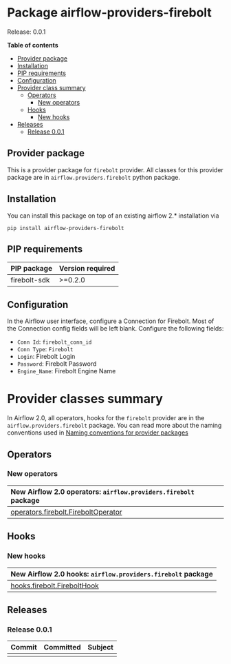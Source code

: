 <!--
 Licensed to the Apache Software Foundation (ASF) under one
 or more contributor license agreements.  See the NOTICE file
 distributed with this work for additional information
 regarding copyright ownership.  The ASF licenses this file
 to you under the Apache License, Version 2.0 (the
 "License"); you may not use this file except in compliance
 with the License.  You may obtain a copy of the License at

   http://www.apache.org/licenses/LICENSE-2.0

 Unless required by applicable law or agreed to in writing,
 software distributed under the License is distributed on an
 "AS IS" BASIS, WITHOUT WARRANTIES OR CONDITIONS OF ANY
 KIND, either express or implied.  See the License for the
 specific language governing permissions and limitations
 under the License.
 -->


# Package airflow-providers-firebolt

Release: 0.0.1

**Table of contents**

- [Provider package](#provider-package)
- [Installation](#installation)
- [PIP requirements](#pip-requirements)
- [Configuration](#configuration)
- [Provider class summary](#provider-classes-summary)
    - [Operators](#operators)
        - [New operators](#new-operators)
    - [Hooks](#hooks)
        - [New hooks](#new-hooks)
- [Releases](#releases)
    - [Release 0.0.1](#release-001)

## Provider package

This is a provider package for `firebolt` provider. All classes for this provider package
are in `airflow.providers.firebolt` python package.



## Installation

You can install this package on top of an existing airflow 2.* installation via

`pip install airflow-providers-firebolt`

## PIP requirements

| PIP package   | Version required   |
|:--------------|:-------------------|
| firebolt-sdk  | &gt;=0.2.0         |

## Configuration

In the Airflow user interface, configure a Connection for Firebolt. Most of the Connection config fields will be left blank. Configure the following fields:

* `Conn Id`: `firebolt_conn_id`
* `Conn Type`: `Firebolt`
* `Login`: Firebolt Login
* `Password`: Firebolt Password
* `Engine_Name`: Firebolt Engine Name

# Provider classes summary

In Airflow 2.0, all operators, hooks for the `firebolt` provider
are in the `airflow.providers.firebolt` package. You can read more about the naming conventions used
in [Naming conventions for provider packages](https://github.com/apache/airflow/blob/master/CONTRIBUTING.rst#naming-conventions-for-provider-packages)


## Operators


### New operators

| New Airflow 2.0 operators: `airflow.providers.firebolt` package                                                                 |
|:------------------------------------------------------------------------------------------------------------------------------|
| [operators.firebolt.FireboltOperator](https://github.com/apache/airflow/blob/master/airflow/providers/firebolt_provider/operators/firebolt.py) |



## Hooks


### New hooks

| New Airflow 2.0 hooks: `airflow.providers.firebolt` package                                                         |
|:------------------------------------------------------------------------------------------------------------------|
| [hooks.firebolt.FireboltHook](https://github.com/apache/airflow/blob/master/airflow/providers/firebolt_provider/hooks/firebolt.py) |




## Releases

### Release 0.0.1

| Commit                                                                                         | Committed   | Subject                                                                 |
|:-----------------------------------------------------------------------------------------------|:------------|:------------------------------------------------------------------------|
| |
